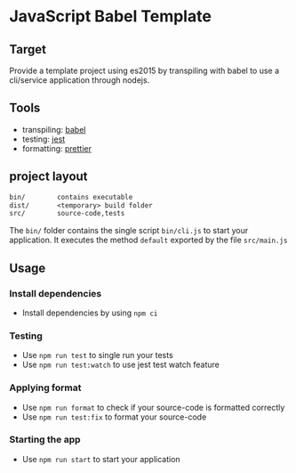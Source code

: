 # JavaScript Babel Template

## Target

Provide a template project using es2015 by transpiling with babel to use a cli/service application through nodejs.

## Tools

- transpiling: [babel](https://babeljs.io/)
- testing: [jest](https://jestjs.io/)
- formatting: [prettier](https://prettier.io/)

## project layout

```txt
bin/        contains executable
dist/       <temporary> build folder
src/        source-code,tests
```

The `bin/` folder contains the single script `bin/cli.js` to start your application. It executes the method `default` exported by the file `src/main.js`

## Usage

### Install dependencies

- Install dependencies by using `npm ci`

### Testing

- Use `npm run test` to single run your tests
- Use `npm run test:watch` to use jest test watch feature

### Applying format

- Use `npm run format` to check if your source-code is formatted correctly
- Use `npm run test:fix` to format your source-code

### Starting the app

- Use `npm run start` to start your application
